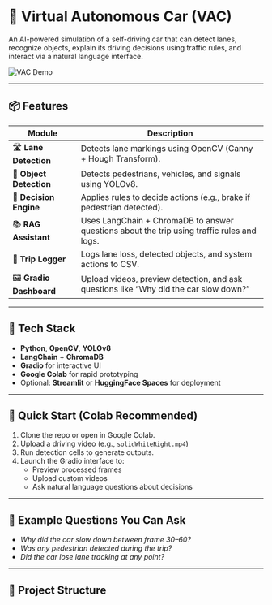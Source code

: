 # 🚗 Virtual Autonomous Car (VAC)

An AI-powered simulation of a self-driving car that can detect lanes, recognize objects, explain its driving decisions using traffic rules, and interact via a natural language interface.

![VAC Demo](https://i.imgur.com/q3oTtG2.gif) <!-- Optional: Add demo gif or image -->

---

## 📦 Features

| Module | Description |
|--------|-------------|
| 🛣️ **Lane Detection** | Detects lane markings using OpenCV (Canny + Hough Transform). |
| 🚦 **Object Detection** | Detects pedestrians, vehicles, and signals using YOLOv8. |
| 🧠 **Decision Engine** | Applies rules to decide actions (e.g., brake if pedestrian detected). |
| 📚 **RAG Assistant** | Uses LangChain + ChromaDB to answer questions about the trip using traffic rules and logs. |
| 🧾 **Trip Logger** | Logs lane loss, detected objects, and system actions to CSV. |
| 🖼️ **Gradio Dashboard** | Upload videos, preview detection, and ask questions like “Why did the car slow down?” |

---

## 🧠 Tech Stack

- **Python**, **OpenCV**, **YOLOv8**
- **LangChain** + **ChromaDB**
- **Gradio** for interactive UI
- **Google Colab** for rapid prototyping
- Optional: **Streamlit** or **HuggingFace Spaces** for deployment

---

## 🚀 Quick Start (Colab Recommended)

1. Clone the repo or open in Google Colab.
2. Upload a driving video (e.g., `solidWhiteRight.mp4`)
3. Run detection cells to generate outputs.
4. Launch the Gradio interface to:
   - Preview processed frames
   - Upload custom videos
   - Ask natural language questions about decisions

---

## 🤖 Example Questions You Can Ask

- *Why did the car slow down between frame 30–60?*
- *Was any pedestrian detected during the trip?*
- *Did the car lose lane tracking at any point?*

---

## 📂 Project Structure

